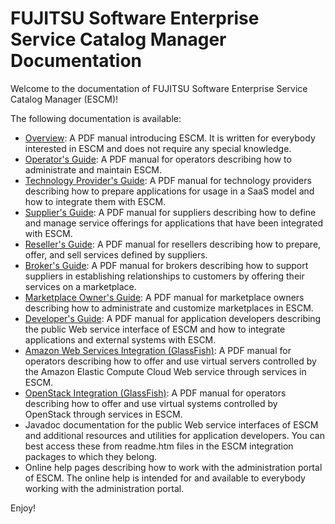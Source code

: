 <p align="center"><h1>FUJITSU Software Enterprise Service Catalog Manager Documentation</h1></p> 

Welcome to the documentation of FUJITSU Software Enterprise Service Catalog Manager (ESCM)!

The following documentation is available:

* [Overview](Manuals/Overview.pdf): A PDF manual introducing ESCM. It is written for everybody interested in ESCM and does not require any special knowledge.
* [Operator's Guide](Manuals/Operation.pdf): A PDF manual for operators describing how to administrate and maintain ESCM.
* [Technology Provider's Guide](Manuals/TechProv.pdf): A PDF manual for technology providers describing how to prepare applications for usage in a SaaS model and how to integrate them with ESCM.
* [Supplier's Guide](Manuals/Supplier.pdf): A PDF manual for suppliers describing how to define and manage service offerings for applications that have been integrated with ESCM.
* [Reseller's Guide](Manuals/Reseller.pdf): A PDF manual for resellers describing how to prepare, offer, and sell services defined by suppliers.
* [Broker's Guide](Manuals/Broker.pdf): A PDF manual for brokers describing how to support suppliers in establishing relationships to customers by offering their services on a marketplace.
* [Marketplace Owner's Guide](Manuals/MPOwner.pdf): A PDF manual for marketplace owners describing how to administrate and customize marketplaces in ESCM.
* [Developer's Guide](Manuals/Developer.pdf): A PDF manual for application developers describing the public Web service
interface of ESCM and how to integrate applications and external systems with ESCM.
* [Amazon Web Services Integration (GlassFish)](Manuals/AWSIntegration.pdf): A PDF manual for operators describing how to offer and use virtual servers controlled by the Amazon Elastic Compute Cloud Web service through services in ESCM.
* [OpenStack Integration (GlassFish)](Manuals/OSIntegration.pdf): A PDF manual for operators describing how to offer and use virtual systems controlled by OpenStack through services in ESCM.
* Javadoc documentation for the public Web service interfaces of ESCM and additional resources
and utilities for application developers. You can best access these from readme.htm files in the ESCM integration packages to which they belong.
* Online help pages describing how to work with the administration portal of ESCM. The online help is intended for and available to everybody working with the administration portal.


Enjoy!

